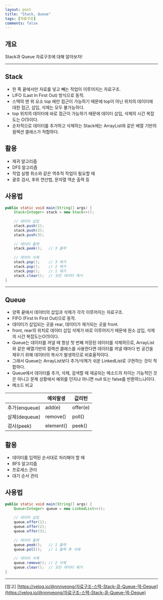 ```yaml
---
layout: post
title: "Stack, Queue"
tags: [자료구조]
comments: false
---
```

## 개요
Stack과 Queue 자료구조에 대해 알아보자!

--- 

## Stack
- 한 쪽 끝에서만 자료를 넣고 빼는 작업이 이루어지는 자료구조.
- LIFO (Last In First Out) 방식으로 동작.
- 스택의 맨 위 요소 top 에만 접근이 가능하기 때문에 top이 아닌 위치의 데이터에 대한 접근, 삽입, 삭제는 모두 불가능하다.
- top 위치의 데이터에 바로 접근이 가능하기 때문에 데이터 삽입, 삭제의 시간 복잡도는 O(1)이다.
- 순차적으로 데이터를 추가하고 삭제하는 Stack에는 ArrayList와 같은 배열 기반의 컬렉션 클래스가 적합하다.

## 활용
- 재귀 알고리즘
- DFS 알고리즘
- 작업 실행 취소와 같은 역추적 작업이 필요할 때
- 괄호 검사, 후위 연산법, 문자열 역순 출력 등

## 사용법
```java
public static void main(String[] args) {
    Stack<Integer> stack = new Stack<>();
    
    // 데이터 삽입
    stack.push(1);
    stack.push(2);
    stack.push(3);
    
    // 데이터 출력
    stack.peek();   // 3 출력
    
    // 데이터 삭제
    stack.pop();    // 3 제거
    stack.pop();    // 2 제거
    stack.pop();    // 1 제거
    stack.clear();  // 모든 데이터 제거
}
```

--- 

## Queue
- 양쪽 끝에서 데이터의 삽입과 삭제가 각각 이루어지는 자료구조.
- FIFO (First In First Out)으로 동작.
- 데이터가 삽입되는 곳을 rear, 데이터가 제거되는 곳을 front.
- front, rear의 위치로 데이터 삽입 삭제가 바로 이루어지기 때문에 원소 삽입, 삭제의 시간 복잡도는O(1)이다.
- Queue는 데이터를 꺼낼 때 항상 첫 번째 저장된 데이터를 삭제하므로, ArrayList와 같은 배열기반의 컬렉션 클래스를 사용한다면 데이터를 꺼낼 때마다 빈 공간을 채우기 위해 데이터의 복사가 발생하므로 비효울적이다. 
- 그래서 Queue는 ArrayList보다 추가/삭제가 쉬운 LinkedList로 구현하는 것이 적합하다.
- Queue에서 데이터를 추가, 삭제, 검색할 때 제공되는 메소드의 차이는 기능적인 것은 아니고 문제 상황에서 예외를 던지냐 아니면 null 또는 false를 반환하느냐이다.
- 메소드 비교

|  | 예외발생      |값리턴 |
|----|-----------|----|
| 추가(enqueue) | add(e)    | offer(e) |  
| 살제(dequeue) | remove()  | poll() |  
| 검사(peek) | element() | peek() |  


## 활용
- 데이터를 입력된 순서대로 처리해야 할 때
- BFS 알고리즘
- 프로세스 관리
- 대기 순서 관리

## 사용법
```java
public static void main(String[] args) {
    Queue<Integer> queue = new LinkedList<>();
    
    // 데이터 삽입
    queue.offer(1);
    queue.offer(2);
    queue.offer(3);
    
    // 데이터 출력
    queue.peek();   // 1 출력
    queue.poll();   // 1 출력 후 삭제
    
    // 데이터 삭제
    queue.remove(); // 2 삭제
    queue.clear();  // 모든 데이터 제거
}
```

---

[참고] [https://velog.io/@nnnyeong/자료구조-스택-Stack-큐-Queue-덱-Deque](https://velog.io/@nnnyeong/자료구조-스택-Stack-큐-Queue-덱-Deque)